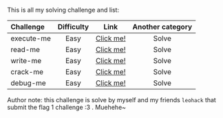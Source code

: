 This is all my solving challenge and list:

  | Challenge | Difficulty | Link | Another category
  | :------- | :------: | :-------: | :-------: |
  | execute-me | Easy | [Click me!](https://github.com/Lunalight-Yui/CTF/tree/main/2025/ITS%20ctf/CompIT/Web%20Exploit/Jinja%20Ninja) | Solve |
  | read-me | Easy | [Click me!](https://github.com/Lunalight-Yui/CTF/tree/main/2025/ITS%20ctf/CompIT/Web%20Exploit/Jinja%20Ninja) | Solve |
  | write-me | Easy | [Click me!](https://github.com/Lunalight-Yui/CTF/tree/main/2025/ITS%20ctf/CompIT/Web%20Exploit/Jinja%20Ninja) | Solve |
  | crack-me | Easy | [Click me!](https://github.com/Lunalight-Yui/CTF/tree/main/2025/ITS%20ctf/CompIT/Web%20Exploit/Jinja%20Ninja) | Solve |
  | debug-me | Easy | [Click me!](https://github.com/Lunalight-Yui/CTF/tree/main/2025/ITS%20ctf/CompIT/Web%20Exploit/Jinja%20Ninja) | Solve |

  Author note: this challenge is solve by myself and my friends `leohack` that submit the flag 1 challenge :3 . Muehehe~
